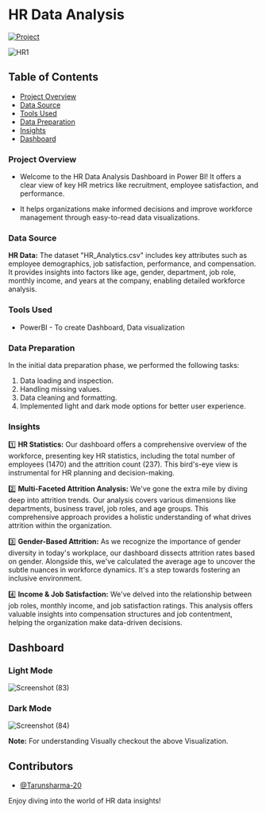 # HR Data Analysis

[![Project](https://img.shields.io/badge/Project-HR%20Data%20Dashboard-20C997)](https://www.novypro.com/profile_projects/tarunsharma?Popup=memberProject&Data=1712202501854x843885630790385700)

![HR1](https://github.com/user-attachments/assets/e51121c1-be95-46f1-a10a-ccb4161bfb59)

## Table of Contents
- [Project Overview](#project-overview)
- [Data Source](#data-source)
- [Tools Used](#tools-used)
- [Data Preparation](#data-preparation)
- [Insights](#insights)
- [Dashboard](#dashboard)

### Project Overview

- Welcome to the HR Data Analysis Dashboard in Power BI! It offers a clear view of key HR metrics like recruitment, employee satisfaction, and performance.

- It helps organizations make informed decisions and improve workforce management through easy-to-read data visualizations.

 ### Data Source
**HR Data:** The dataset "HR_Analytics.csv" includes key attributes such as employee demographics, job satisfaction, performance, and compensation. It provides insights into factors like age, gender, department, job role, monthly income, and years at the company, enabling detailed workforce analysis.

### Tools Used

- PowerBI - To create Dashboard, Data visualization

### Data Preparation

In the initial data preparation phase, we performed the following tasks:
1. Data loading and inspection.
2. Handling missing values.
3. Data cleaning and formatting.
4. Implemented light and dark mode options for better user experience.

### Insights

1️⃣ **HR Statistics:** Our dashboard offers a comprehensive overview of the workforce, presenting key HR statistics, including the total number of employees (1470) and the attrition count (237). This bird's-eye view is instrumental for HR planning and decision-making.

2️⃣ **Multi-Faceted Attrition Analysis:** We've gone the extra mile by diving deep into attrition trends. Our analysis covers various dimensions like departments, business travel, job roles, and age groups. This comprehensive approach provides a holistic understanding of what drives attrition within the organization.

3️⃣ **Gender-Based Attrition:** As we recognize the importance of gender diversity in today's workplace, our dashboard dissects attrition rates based on gender. Alongside this, we've calculated the average age to uncover the subtle nuances in workforce dynamics. It's a step towards fostering an inclusive environment.

4️⃣ **Income & Job Satisfaction:** We've delved into the relationship between job roles, monthly income, and job satisfaction ratings. This analysis offers valuable insights into compensation structures and job contentment, helping the organization make data-driven decisions.

## Dashboard

### Light Mode
![Screenshot (83)](https://github.com/user-attachments/assets/d04fd369-6d5b-4ba5-b183-750446ce303d)

### Dark Mode
![Screenshot (84)](https://github.com/user-attachments/assets/131404a4-12ff-4aab-9820-342d7a8abe77)

**Note:** For understanding Visually checkout the above Visualization.

## Contributors
- [@Tarunsharma-20](https://github.com/Tarunsharma-20)

Enjoy diving into the world of HR data insights!
